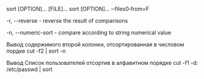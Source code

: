 sort [OPTION]... [FILE]...
sort [OPTION]... ‐‐files0‐from=F

-r, --reverse - reverse the result of comparisons

-n, --numeric-sort - compare according to string numerical value

Вывод содержимого второй колонки, отсортированная в числовом пордке
cut -f2 <file> | sort -n

Вывод Список пользователей отсортив  в алфавитном порядке
cut -f1 -d: /etc/passwd | sort